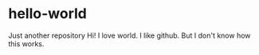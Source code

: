 # hello-world
Just another repository
Hi!
I love world.
I like github.
But I don't know how this works.
